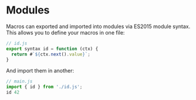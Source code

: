 # Modules

Macros can exported and imported into modules via ES2015 module syntax. This allows you to define your macros in one file:

```js
// id.js
export syntax id = function (ctx) {
  return #`${ctx.next().value}`;
}
```

And import them in another:

```js
// main.js
import { id } from './id.js';
id 42
```
